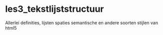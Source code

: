 # les3_tekstlijststructuur
Allerlei definities, lijsten spaties semantische en andere soorten stijlen van html5
